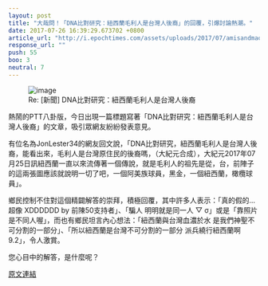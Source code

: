 ```yaml
---
layout: post
title: "大哉問！「DNA比對研究：紐西蘭毛利人是台灣人後裔」的回覆，引爆討論熱潮。"
date: 2017-07-26 16:39:29.673702 +0800
article_url: "http://i.epochtimes.com/assets/uploads/2017/07/amisandmaori.jpg;http://i.imgur.com/XEYNKyW.jpg;http://i.imgur.com/Z5spfQH.jpg"
response_url: ""
push: 55
boo: 3
neutral: 7
---
```


<figure>
<img src="http://i.epochtimes.com/assets/uploads/2017/07/amisandmaori.jpg" alt="image">
<figcaption>
Re: [新聞] DNA比對研究：紐西蘭毛利人是台灣人後裔
</figcaption>
</figure>

熱鬧的PTT八卦版，今日出現一篇標題寫著「DNA比對研究：紐西蘭毛利人是台灣人後裔」的文章，吸引眾網友紛紛發表意見。

有位名為JonLester34的網友回文說，「DNA比對研究，紐西蘭毛利人是台灣人後裔，能看出來，毛利人是台灣原住民的後裔嗎，（大紀元合成），大紀元2017年07月25日訊紐西蘭一直以來流傳著一個傳說，就是毛利人的祖先是從，台，前陣子的這兩張圖應該就說明一切了吧，一個阿美族球員，黑金，一個紐西蘭，橄欖球員」。

鄉民控制不住對這個精闢解答的崇拜，積極回覆，其中許多人表示：「真的假的...超像 XDDDDDD            by 前陳50支持者」、「騙人 明明就是同一人   ▽  σ」或是「靠照片是不同人喔」，而也有鄉民坦言內心想法：「紐西蘭與台灣血濃於水 是我們神聖不可分割的一部分」、「所以紐西蘭是台灣不可分割的一部分 派兵繞行紐西蘭啊9.2」，令人激賞。

您心目中的解答，是什麼呢？

<a href = "https://www.ptt.cc/bbs/Gossiping/M.1501049735.A.B1B.html">原文連結</a>


